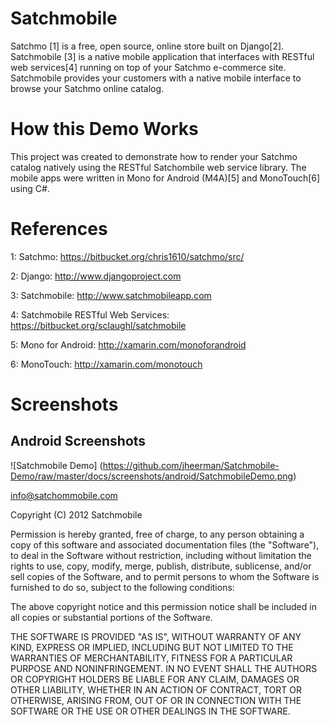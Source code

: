 Satchmobile
===============================

Satchmo [1] is a free, open source, online store built on Django[2].  Satchmobile [3] is a native mobile application that interfaces with RESTful web services[4] running on top of your Satchmo e-commerce site.  Satchmobile provides your customers with a native mobile interface to browse your Satchmo online catalog.  

How this Demo Works
===============================

This project was created to demonstrate how to render your Satchmo catalog natively using the RESTful Satchombile web service library.  The mobile apps were written in Mono for Android (M4A)[5] and MonoTouch[6] using C#.

References
===============================

1: Satchmo: https://bitbucket.org/chris1610/satchmo/src/

2: Django: http://www.djangoproject.com

3: Satchmobile: http://www.satchmobileapp.com

4: Satchmobile RESTful Web Services: https://bitbucket.org/sclaughl/satchmobile

5: Mono for Android: http://xamarin.com/monoforandroid

6: MonoTouch: http://xamarin.com/monotouch

Screenshots
===============================

Android Screenshots
------------------------------
![Satchmobile Demo] (https://github.com/jheerman/Satchmobile-Demo/raw/master/docs/screenshots/android/SatchmobileDemo.png)

info@satchommobile.com

Copyright (C) 2012 Satchmobile

Permission is hereby granted, free of charge, to any person obtaining a copy of this software and associated documentation files (the "Software"), to deal in the Software without restriction, including without limitation the rights to use, copy, modify, merge, publish, distribute, sublicense, and/or sell copies of the Software, and to permit persons to whom the Software is furnished to do so, subject to the following conditions:

The above copyright notice and this permission notice shall be included in all copies or substantial portions of the Software.

THE SOFTWARE IS PROVIDED "AS IS", WITHOUT WARRANTY OF ANY KIND, EXPRESS OR IMPLIED, INCLUDING BUT NOT LIMITED TO THE WARRANTIES OF MERCHANTABILITY, FITNESS FOR A PARTICULAR PURPOSE AND NONINFRINGEMENT. IN NO EVENT SHALL THE AUTHORS OR COPYRIGHT HOLDERS BE LIABLE FOR ANY CLAIM, DAMAGES OR OTHER LIABILITY, WHETHER IN AN ACTION OF CONTRACT, TORT OR OTHERWISE, ARISING FROM, OUT OF OR IN CONNECTION WITH THE SOFTWARE OR THE USE OR OTHER DEALINGS IN THE SOFTWARE.

